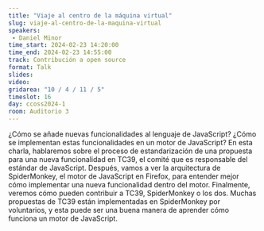 ```yaml
---
title: "Viaje al centro de la máquina virtual"
slug: viaje-al-centro-de-la-maquina-virtual
speakers:
 - Daniel Minor
time_start: 2024-02-23 14:20:00
time_end: 2024-02-23 14:55:00
track: Contribución a open source
format: Talk
slides: 
video: 
gridarea: "10 / 4 / 11 / 5"
timeslot: 16
day: ccoss2024-1
room: Auditorio 3
---
```


¿Cómo se añade nuevas funcionalidades al lenguaje de JavaScript? ¿Cómo se implementan estas funcionalidades en un motor de JavaScript? En esta charla, hablaremos sobre el proceso de estandarización de una propuesta para una nueva funcionalidad en TC39, el comité que es responsable del estándar de JavaScript. Después, vamos a ver la arquitectura de SpiderMonkey, el motor de JavaScript en Firefox, para entender mejor cómo implementar una nueva funcionalidad dentro del motor. Finalmente, veremos cómo pueden contribuir a TC39, SpiderMonkey o los dos. Muchas propuestas de TC39 están implementadas en SpiderMonkey por voluntarios, y esta puede ser una buena manera de aprender cómo funciona un motor de JavaScript.